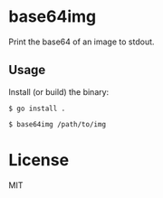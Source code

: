 # base64img

Print the base64 of an image to stdout.

## Usage
Install (or build) the binary:
```
$ go install .
```

```
$ base64img /path/to/img
```

# License
MIT
